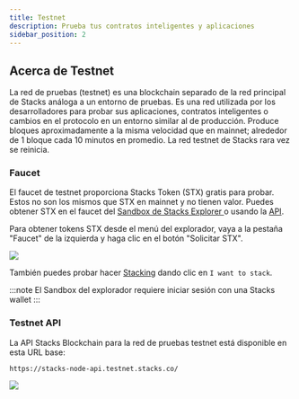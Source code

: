```yaml
---
title: Testnet
description: Prueba tus contratos inteligentes y aplicaciones
sidebar_position: 2
---
```


## Acerca de Testnet

La red de pruebas (testnet) es una blockchain separado de la red principal de Stacks análoga a un entorno de pruebas. Es una red utilizada por los desarrolladores para probar sus aplicaciones, contratos inteligentes o cambios en el protocolo en un entorno similar al de producción. Produce bloques aproximadamente a la misma velocidad que en mainnet; alrededor de 1 bloque cada 10 minutos en promedio. La red testnet de Stacks rara vez se reinicia.

### Faucet

El faucet de testnet proporciona Stacks Token (STX) gratis para probar. Estos no son los mismos que STX en mainnet y no tienen valor. Puedes obtener STX en el faucet del [Sandbox de Stacks Explorer ](https://explorer.stacks.co/sandbox/faucet?chain=testnet)o usando la [API](https://docs.hiro.so/api#tag/Faucets).

Para obtener tokens STX desde el menú del explorador, vaya a la pestaña "Faucet" de la izquierda y haga clic en el botón "Solicitar STX".

![](/img/stx_faucet.png)

También puedes probar hacer [Stacking](stacking) dando clic en `I want to stack`.

:::note
El Sandbox del explorador requiere iniciar sesión con una Stacks wallet
:::

### Testnet API

La API Stacks Blockchain para la red de pruebas testnet está disponible en esta URL base:

```shell
https://stacks-node-api.testnet.stacks.co/
```

![](/img/api_testnet_status.png)